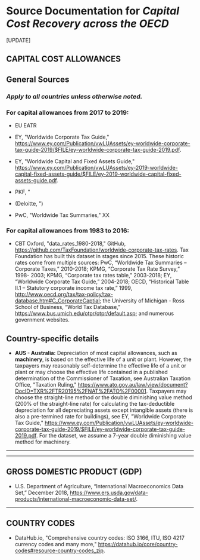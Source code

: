 # Source Documentation for _Capital Cost Recovery across the OECD_

[UPDATE]

## **CAPITAL COST ALLOWANCES**

## General Sources
### *Apply to all countries unless otherwise noted.*

### For capital allowances from 2017 to 2019:

* EU EATR

* EY, "Worldwide Corporate Tax Guide," https://www.ey.com/Publication/vwLUAssets/ey-worldwide-corporate-tax-guide-2019/$FILE/ey-worldwide-corporate-tax-guide-2019.pdf.

* EY, "Worldwide Capital and Fixed Assets Guide," https://www.ey.com/Publication/vwLUAssets/ey-2019-worldwide-capital-fixed-assets-guide/$FILE/ey-2019-worldwide-capital-fixed-assets-guide.pdf.

* PKF, "



* (Deloitte, ")

* PwC, "Worldwide Tax Summaries," XX

### For capital allowances from 1983 to 2016:

* CBT Oxford, "data_rates_1980-2018," GitHub, https://github.com/TaxFoundation/worldwide-corporate-tax-rates. Tax Foundation has built this dataset in stages since 2015. These historic rates come from multiple sources: PwC, “Worldwide Tax Summaries – Corporate Taxes,” 2010-2018; KPMG, “Corporate Tax Rate Survey,” 1998- 2003; KPMG, “Corporate tax rates table,” 2003-2018; EY, “Worldwide Corporate Tax Guide,” 2004-2018; OECD, “Historical Table II.1 – Statutory corporate income tax rate,” 1999, http://www.oecd.org/tax/tax-policy/tax-database.htm#C_CorporateCaptial; the University of Michigan - Ross School of Business, “World Tax Database,” https://www.bus.umich.edu/otpr/otpr/default.asp; and numerous government websites.


## Country-specific details

* **AUS - Australia:** Depreciation of most capital allowances, such as **machinery**, is based on the effective life of a unit or plant. However, the taxpayers may reasonably self-determine the effective life of a unit or plant or may choose the effective life contained in a published determination of the Commissioner of Taxation, see Australian Taxation Office, "Taxation Ruling," https://www.ato.gov.au/law/view/document?DocID=TXR%2FTR20195%2FNAT%2FATO%2F00001. Taxpayers may choose the straight-line method or the double diminishing value method (200% of the
straight-line rate) for calculating the tax-deductible depreciation for all depreciating assets except intangible assets (there is also a pre-termined rate for buildings), see EY, "Worldwide Corporate Tax Guide," https://www.ey.com/Publication/vwLUAssets/ey-worldwide-corporate-tax-guide-2019/$FILE/ey-worldwide-corporate-tax-guide-2019.pdf. For the dataset, we assume a 7-year double diminishing value method for machinery.


* **


____________________________________________________
## **GROSS DOMESTIC PRODUCT (GDP)**

* U.S. Department of Agriculture, “International Macroeconomics Data Set,” December 2018, https://www.ers.usda.gov/data-products/international-macroeconomic-data-set/.


____________________________________________________
## **COUNTRY CODES**

* DataHub.io, "Comprehensive country codes: ISO 3166, ITU, ISO 4217 currency codes and many more," https://datahub.io/core/country-codes#resource-country-codes_zip.